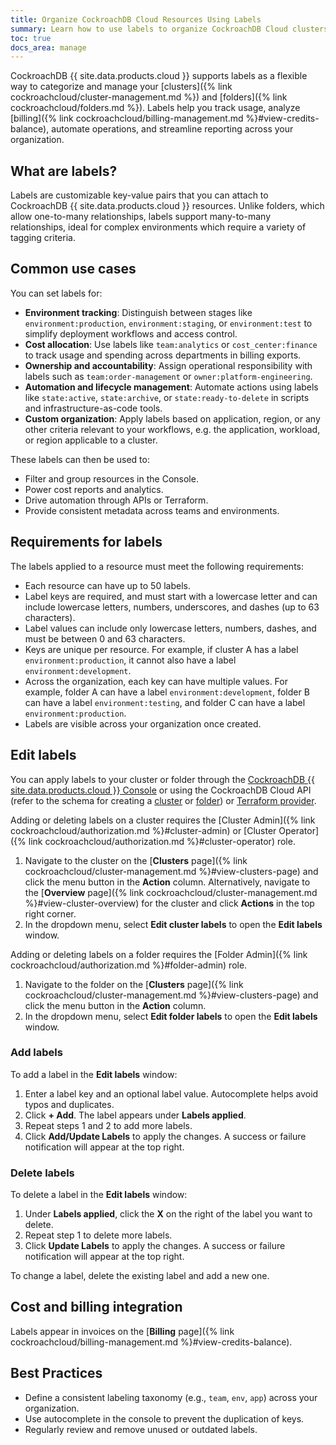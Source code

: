 ```yaml
---
title: Organize CockroachDB Cloud Resources Using Labels
summary: Learn how to use labels to organize CockroachDB Cloud clusters and folders.
toc: true
docs_area: manage
---
```


CockroachDB {{ site.data.products.cloud }} supports labels as a flexible way to categorize and manage your [clusters]({% link cockroachcloud/cluster-management.md %}) and [folders]({% link cockroachcloud/folders.md %}). Labels help you track usage, analyze [billing]({% link cockroachcloud/billing-management.md %}#view-credits-balance), automate operations, and streamline reporting across your organization.

## What are labels?

Labels are customizable key-value pairs that you can attach to CockroachDB {{ site.data.products.cloud }} resources. Unlike folders, which allow one-to-many relationships, labels support many-to-many relationships, ideal for complex environments which require a variety of tagging criteria.

## Common use cases

You can set labels for:

- **Environment tracking**: Distinguish between stages like `environment:production`, `environment:staging`, or `environment:test` to simplify deployment workflows and access control.
- **Cost allocation**: Use labels like `team:analytics` or `cost_center:finance` to track usage and spending across departments in billing exports.
- **Ownership and accountability**: Assign operational responsibility with labels such as `team:order-management` or `owner:platform-engineering`.
- **Automation and lifecycle management**: Automate actions using labels like `state:active`, `state:archive`, or `state:ready-to-delete` in scripts and infrastructure-as-code tools.
- **Custom organization**: Apply labels based on application, region, or any other criteria relevant to your workflows, e.g. the application, workload, or region applicable to a cluster.

These labels can then be used to:

- Filter and group resources in the Console.
- Power cost reports and analytics.
- Drive automation through APIs or Terraform.
- Provide consistent metadata across teams and environments.

## Requirements for labels

The labels applied to a resource must meet the following requirements:

- Each resource can have up to 50 labels.
- Label keys are required, and must start with a lowercase letter and can include lowercase letters, numbers, underscores, and dashes (up to 63 characters).
- Label values can include only lowercase letters, numbers, dashes, and must be between 0 and 63 characters.
- Keys are unique per resource. For example, if cluster A has a label `environment:production`, it cannot also have a label `environment:development`.
- Across the organization, each key can have multiple values. For example, folder A can have a label `environment:development`, folder B can have a label `environment:testing`, and folder C can have a label `environment:production`.
- Labels are visible across your organization once created.

## Edit labels

You can apply labels to your cluster or folder through the [CockroachDB {{ site.data.products.cloud }} Console](https://cockroachlabs.cloud/) or using the CockroachDB Cloud API (refer to the schema for creating a [cluster](https://www.cockroachlabs.com/docs/api/cloud/v1#post-/api/v1/clusters) or [folder](https://www.cockroachlabs.com/docs/api/cloud/v1#post-/api/v1/folders)) or [Terraform provider](https://registry.terraform.io/providers/cockroachdb/cockroach/latest/docs).

Adding or deleting labels on a cluster requires the [Cluster Admin]({% link cockroachcloud/authorization.md %}#cluster-admin) or [Cluster Operator]({% link cockroachcloud/authorization.md %}#cluster-operator) role.

1. Navigate to the cluster on the [**Clusters** page]({% link cockroachcloud/cluster-management.md %}#view-clusters-page) and click the menu button in the **Action** column. Alternatively, navigate to the [**Overview** page]({% link cockroachcloud/cluster-management.md %}#view-cluster-overview) for the cluster and click **Actions** in the top right corner.
1. In the dropdown menu, select **Edit cluster labels** to open the **Edit labels** window.

Adding or deleting labels on a folder requires the [Folder Admin]({% link cockroachcloud/authorization.md %}#folder-admin) role. 

1. Navigate to the folder on the [**Clusters** page]({% link cockroachcloud/cluster-management.md %}#view-clusters-page) and click the menu button in the **Action** column.
1. In the dropdown menu, select **Edit folder labels** to open the **Edit labels** window.

### Add labels

To add a label in the **Edit labels** window:

1. Enter a label key and an optional label value. Autocomplete helps avoid typos and duplicates.
1. Click **+ Add**. The label appears under **Labels applied**.
1. Repeat steps 1 and 2 to add more labels.
1. Click **Add/Update Labels** to apply the changes. A success or failure notification will appear at the top right.

### Delete labels

To delete a label in the **Edit labels** window:

1. Under **Labels applied**, click the **X** on the right of the label you want to delete.
1. Repeat step 1 to delete more labels.
1. Click **Update Labels** to apply the changes. A success or failure notification will appear at the top right.

To change a label, delete the existing label and add a new one.

## Cost and billing integration

Labels appear in invoices on the [**Billing** page]({% link cockroachcloud/billing-management.md %}#view-credits-balance).

## Best Practices

- Define a consistent labeling taxonomy (e.g., `team`, `env`, `app`) across your organization.
- Use autocomplete in the console to prevent the duplication of keys.
- Regularly review and remove unused or outdated labels.
